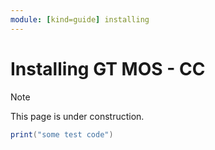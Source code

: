 ```yaml
---
module: [kind=guide] installing
---
```


# Installing GT MOS - CC

> [!NOTE]
> This page is under construction.

```lua
print("some test code")
```
